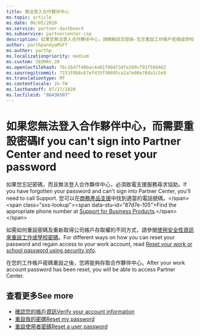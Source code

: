 ```yaml
---
title: 無法登入合作夥伴中心
ms.topic: article
ms.date: 06/05/2020
ms.service: partner-dashboard
ms.subservice: partnercenter-csp
description: 如果您無法登入合作夥伴中心，請瞭解該怎麼辦-包含重設工作帳戶密碼或學校帳戶密碼的資訊（如果您忘了）。
author: parthpandyaMSFT
ms.author: parthp
ms.localizationpriority: medium
ms.custom: SEOMAY.20
ms.openlocfilehash: 76c16d7f40bac4a01f90df3dfe289cf92f588462
ms.sourcegitcommit: 7153f0b8c67efd35f58695ca2a7e00e70da1c5e9
ms.translationtype: MT
ms.contentlocale: zh-TW
ms.lasthandoff: 07/17/2020
ms.locfileid: "86436507"
---
```

# <a name="if-you-cant-sign-into-partner-center-and-need-to-reset-your-password"></a><span data-ttu-id="87d7e-103">如果您無法登入合作夥伴中心，而需要重設密碼</span><span class="sxs-lookup"><span data-stu-id="87d7e-103">If you can't sign into Partner Center and need to reset your password</span></span>

<span data-ttu-id="87d7e-104">如果您忘記密碼，而且無法登入合作夥伴中心，必須致電支援服務尋求協助。</span><span class="sxs-lookup"><span data-stu-id="87d7e-104">If you have forgotten your password and can't sign into Partner Center, you'll need to call Support.</span></span> <span data-ttu-id="87d7e-105">您可以在[商務產品支援](https://docs.microsoft.com/microsoft-365/admin/contact-support-for-business-products?view=o365-worldwide&tabs=phone#ID0EAADAAA=Phone_support_)中找到適當的電話號碼。</span><span class="sxs-lookup"><span data-stu-id="87d7e-105">Find the appropriate phone number at [Support for Business Products](https://docs.microsoft.com/microsoft-365/admin/contact-support-for-business-products?view=o365-worldwide&tabs=phone#ID0EAADAAA=Phone_support_).</span></span> 

<span data-ttu-id="87d7e-106">如需如何重設密碼及重新取得公司帳戶存取權的不同方式，請參閱[使用安全性資訊來重設工作或學校密碼](https://docs.microsoft.com/azure/active-directory/user-help/active-directory-passwords-update-your-own-password#how-to-change-your-password)。</span><span class="sxs-lookup"><span data-stu-id="87d7e-106">For different ways on how you can reset your password and regain access to your work account, read [Reset your work or school password using security info](https://docs.microsoft.com/azure/active-directory/user-help/active-directory-passwords-update-your-own-password#how-to-change-your-password).</span></span>

<span data-ttu-id="87d7e-107">在您的工作帳戶密碼重設之後，您將能夠存取合作夥伴中心。</span><span class="sxs-lookup"><span data-stu-id="87d7e-107">After your work account password has been reset, you will be able to access Partner Center.</span></span> 

## <a name="see-more"></a><span data-ttu-id="87d7e-108">查看更多</span><span class="sxs-lookup"><span data-stu-id="87d7e-108">See more</span></span>

- [<span data-ttu-id="87d7e-109">確認您的帳戶資訊</span><span class="sxs-lookup"><span data-stu-id="87d7e-109">Verify your account information</span></span>](verification-responses.md)
- [<span data-ttu-id="87d7e-110">重設我的密碼</span><span class="sxs-lookup"><span data-stu-id="87d7e-110">Reset my password</span></span>](reset-my-pasword.md)
- [<span data-ttu-id="87d7e-111">重設使用者密碼</span><span class="sxs-lookup"><span data-stu-id="87d7e-111">Reset a user password</span></span>](reset-a-user-password.md)

